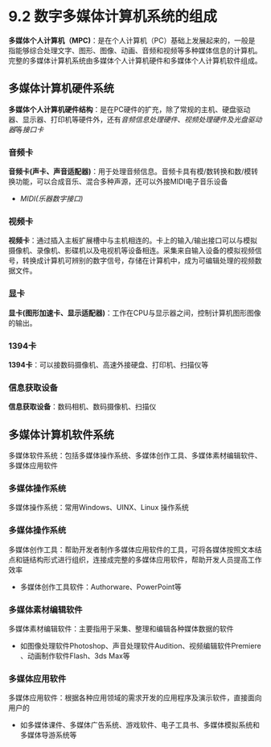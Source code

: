 # 9.2 数字多媒体计算机系统的组成

**多媒体个人计算机（MPC)**：是在个人计算机（PC）基础上发展起来的，一般是指能够综合处理文字、图形、图像、动画、音频和视频等多种媒体信息的计算机。完整的多媒体计算机系统由多媒体个人计算机硬件和多媒体个人计算机软件组成。

## 多媒体计算机硬件系统

**多媒体个人计算机硬件结构**：是在PC硬件的扩充，除了常规的主机、硬盘驱动器、显示器、打印机等硬件外，还有*音频信息处理硬件、视频处理硬件及光盘驱动器*等*接口卡*

### 音频卡
**音频卡(声卡、声音适配器)**：用于处理音频信息。音频卡具有模/数转换和数/模转换功能，可以合成音乐、混合多种声源，还可以外接MIDI电子音乐设备
- *MIDI(乐器数字接口)*

### 视频卡
**视频卡**：通过插入主板扩展槽中与主机相连的。卡上的输入/输出接口可以与模拟摄像机、录像机、影碟机以及电视机等设备相连。采集来自输入设备的模拟视频信号，转换成计算机可辨别的数字信号，存储在计算机中，成为可编辑处理的视频数据文件。

### 显卡
**显卡(图形加速卡、显示适配器)**：工作在CPU与显示器之间，控制计算机图形图像的输出。

### 1394卡
**1394卡**：可以接数码摄像机、高速外接硬盘、打印机、扫描仪等

### 信息获取设备
**信息获取设备**：数码相机、数码摄像机、扫描仪


## 多媒体计算机软件系统
多媒体软件系统：包括多媒体操作系统、多媒体创作工具、多媒体素材编辑软件、多媒体应用软件

### 多媒体操作系统
多媒体操作系统：常用Windows、UINX、Linux 操作系统

### 多媒体操作系统
多媒体创作工具：帮助开发者制作多媒体应用软件的工具，可将各媒体按照文本结点和链结构形式进行组织，连接成完整的多媒体应用软件，帮助开发人员提高工作效率
- 多媒体创作工具软件：Authorware、PowerPoint等

### 多媒体素材编辑软件
多媒体素材编辑软件：主要指用于采集、整理和编辑各种媒体数据的软件
- 如图像处理软件Photoshop、声音处理软件Audition、视频编辑软件Premiere 、动画制作软件Flash、3ds Max等

### 多媒体应用软件
多媒体应用软件：根据各种应用领域的需求开发的应用程序及演示软件，直接面向用户的
- 如多媒体课件、多媒体广告系统、游戏软件、电子工具书、多媒体模拟系统和多媒体导游系统等
